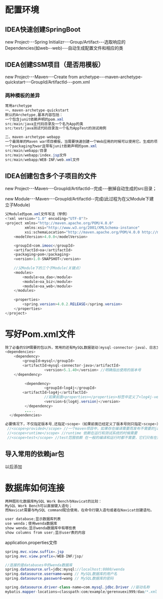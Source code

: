 # 配置环境
## IDEA快速创建SpringBoot
new Project---Spring Initializr---Group/Artifact---选取响应的Dependencies(如web--web)---自动生成配置文件和相应的类
## IDEA创建SSM项目（是否用模板）
new Project---Maven---Create from archetype---maven-archetype-quickstart---GroupId/ArtifactId---pom.xml
### 两种模板的差异
```java
常用archetype
一、maven-archetype-quickstart
默认的Archetype,基本内容包括：
一个包含junit依赖声明的pom.xml
src/main/java主代码目录及一个名为App的类
src/test/java测试代码目录及一个名为AppTest的测试用例

二、maven-archetype-webapp
一个最简单的Maven war项目模板，当需要快速创建一个Web应用的时候可以使用它。生成的项目内容包括：
一个packaging为war且带有junit依赖声明的pom.xml
src/main/webapp/目录
src/main/webapp/index.jsp文件
src/main/webapp/WEB-INF/web.xml文件
```
## IDEA创建包含多个子项目的文件
new Project---Maven---GroupId/ArtifactId--完成---删掉自动生成的src目录；

new Module---Maven---GroupId/ArtifactId--完成(此过程为在父Module下建立子Module)
```java
父Module的pom.xml文件写法（举例）
<?xml version="1.0" encoding="UTF-8"?>
<project xmlns="http://maven.apache.org/POM/4.0.0"
         xmlns:xsi="http://www.w3.org/2001/XMLSchema-instance"
         xsi:schemaLocation="http://maven.apache.org/POM/4.0.0 http://maven.apache.org/xsd/maven-4.0.0.xsd">
    <modelVersion>4.0.0</modelVersion>

    <groupId>com.imooc</groupId>
    <artifactId>oa</artifactId>
    <packaging>pom</packaging>
    <version>1.0-SNAPSHOT</version>
    
    //父Module下的三个子Module(关键点）
    <modules> 
        <module>oa_dao</module>
        <module>oa_biz</module>
        <module>oa_web</module>
    </modules>
    
    <properties>
        <spring.version>4.0.2.RELEASE</spring.version>
    </properties>
</project>
```
# 写好Pom.xml文件
```java 总体原则是需要哪个jar包就导入到Pom.xml文件中
除了必备的SSM需要的包以外，常用的还有MySQL数据驱动(mysql-connector-java）、日志文件（log4j、slf4j）、Junit、JSTL标签等
<dependencies>
	<dependency>
		<groupId>mysql</groupId>
		<artifactId>mysql-connector-java</artifactId>
                  <version>5.1.40</version> //明确指出使用的版本号
	</dependency>
         
         <dependency>
                  <groupId>log4j</groupId>
		<artifactId>log4j</artifactId>
                  //如果前面<properties></properties>标签中定义了<log4j-version>1.2.17</log4j-version>
                  <version>${log4j.version}</version>
         </dependency>
         .....    
  </dependencies>       
       
必要情况下，不仅指定版本号,还指定<scope>（如果前面已经定义了版本号则只指定<scope>）
 //<scope>provided</scope> //一个maven项目中，如果存在编译需要而发布不需要的jar包，可以用scope标签，值设为provided
 //<scope>runtime</scope> //runtime 依赖在运行和测试系统的时候需要
 //<scope>test</scope> //test范围依赖 在一般的编译和运行时都不需要，它们只有在测试编译和测试运行阶段可用。
```
## 导入常用的依赖jar包
以后添加

# 数据库如何连接
```java
两种图形化数据库MySQL Work Bench与Navicat的比较：
MySQL Work Bench可以直接键入语句；
而Navicat需要与MySQL command配合使用，在命令行键入语句或者在Navicat创建语句。

user database;显示数据库列表
use wenda；使用wenda数据库
show wenda;显示wenda数据库中有哪些表
show columns from user;显示user表的内容
```
application.properties文件
```java 
spring.mvc.view.suffix=.jsp
spring.mvc.view.prefix=/WEB-INF/jsp/

//连接的是databases中的wenda数据库
spring.datasource.url=jdbc:mysql://localhost:8080/wenda
spring.datasource.username=wang // MySQL数据库的用户名
spring.datasource.password=wang // MySQL数据库的密码

spring.datasource.driver-class-name=com.mysql.jdbc.Driver //驱动名称
mybatis.mapper-locations=classpath:com/example/gerenxuexi999/dao/*.xml
```
